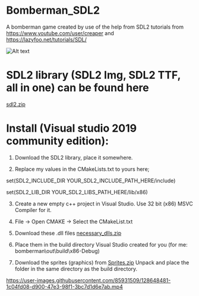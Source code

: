 # Bomberman_SDL2
A bomberman game created by use of the help from SDL2 tutorials from 
https://www.youtube.com/user/creaper
and
https://lazyfoo.net/tutorials/SDL/

![Alt text](https://i.gyazo.com/a51902f6d46fa68a04815df9fa0dd1c3.png?raw=true "Title")

# SDL2 library (SDL2 Img, SDL2 TTF, all in one) can be found here
[sdl2.zip](https://github.com/boiledsauce/Bomberman_SDL2/files/6954875/sdl2.zip)

# Install (Visual studio 2019 community edition):
1. Download the SDL2 library, place it somewhere.

2. Replace my values in the CMakeLists.txt to yours here;
 
 set(SDL2_INCLUDE_DIR YOUR_SDL2_INCLUDE_PATH_HERE/include)
 
 set(SDL2_LIB_DIR YOUR_SDL2_LIBS_PATH_HERE/lib/x86)
  
3. Create a new empty c++ project in Visual Studio. Use 32 bit (x86) MSVC Compiler for it.

4. File -> Open CMAKE -> Select the CMakeList.txt

5. Download these .dll files [necessary_dlls.zip](https://github.com/boiledsauce/Bomberman_SDL2/files/6961923/necessary_dlls.zip)

6. Place them in the build directory Visual Studio created for you (for me: bomberman\out\build\x86-Debug)

7. Download the sprites (graphics) from [Sprites.zip](https://github.com/boiledsauce/Bomberman_SDL2/files/6961941/Sprites.zip)
   Unpack and place the folder in the same directory as the build directory. 



https://user-images.githubusercontent.com/85931509/128648481-1c04fd08-d900-47e3-98f1-3bc7d1d6e7ab.mp4
